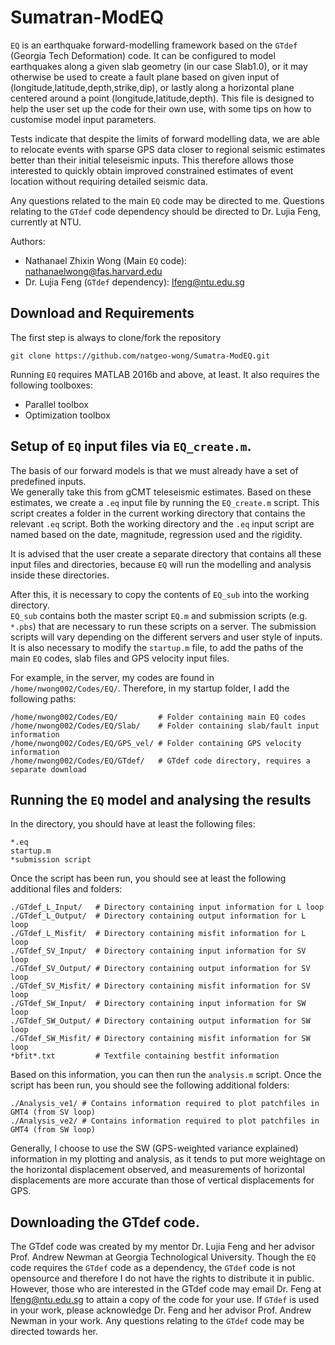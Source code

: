 # Sumatran-ModEQ

`EQ` is an earthquake forward-modelling framework based on the `GTdef` (Georgia Tech 
Deformation) code.  It can be configured to model earthquakes along a given slab geometry 
(in our case Slab1.0), or it may otherwise be used to create a fault plane based on given 
input of (longitude,latitude,depth,strike,dip), or lastly along a horizontal plane 
centered around a point (longitude,latitude,depth).  This file is designed to help the 
user set up the code for their own use, with some tips on how to customise model input 
parameters.

Tests indicate that despite the limits of forward modelling data, we are able to relocate 
events with sparse GPS data closer to regional seismic estimates better than their initial 
teleseismic inputs.  This therefore allows those interested to quickly obtain improved 
constrained estimates of event location without requiring detailed seismic data.

Any questions related to the main `EQ` code may be directed to me.  Questions relating to 
the `GTdef` code dependency should be directed to Dr. Lujia Feng, currently at NTU.

Authors:
* Nathanael Zhixin Wong (Main `EQ` code): nathanaelwong@fas.harvard.edu
* Dr. Lujia Feng (`GTdef` dependency): lfeng@ntu.edu.sg


## Download and Requirements

The first step is always to clone/fork the repository
```{bash}
git clone https://github.com/natgeo-wong/Sumatra-ModEQ.git
```

Running `EQ` requires MATLAB 2016b and above, at least.  It also requires the following 
toolboxes:
* Parallel toolbox
* Optimization toolbox


## Setup of `EQ` input files via `EQ_create.m`.

The basis of our forward models is that we must already have a set of predefined inputs.  
We generally take this from gCMT teleseismic estimates.  Based on these estimates, we 
create a `.eq` input file by running the `EQ_create.m` script.  This script creates a 
folder in the current working directory that contains the relevant `.eq` script.  Both the 
working directory and the `.eq` input script are named based on the date, magnitude, 
regression used and the rigidity.

It is advised that the user create a separate directory that contains all these input 
files and directories, because `EQ` will run the modelling and analysis inside these 
directories.

After this, it is necessary to copy the contents of `EQ_sub` into the working directory.  
`EQ_sub` contains both the master script `EQ.m` and submission scripts (e.g. `*.pbs`) that 
are necessary to run these scripts on a server.  The submission scripts will vary 
depending on the different servers and user style of inputs.  It is also necessary to 
modify the `startup.m` file, to add the paths of the main `EQ` codes, slab files and GPS 
velocity input files.

For example, in the server, my codes are found in `/home/nwong002/Codes/EQ/`.  Therefore, 
in my startup folder, I add the following paths:

```{bash}
/home/nwong002/Codes/EQ/         # Folder containing main EQ codes
/home/nwong002/Codes/EQ/Slab/    # Folder containing slab/fault input information
/home/nwong002/Codes/EQ/GPS_vel/ # Folder containing GPS velocity information
/home/nwong002/Codes/EQ/GTdef/   # GTdef code directory, requires a separate download
```


## Running the `EQ` model and analysing the results

In the directory, you should have at least the following files:
```{bash}
*.eq
startup.m
*submission script
```

Once the script has been run, you should see at least the following additional files and 
folders:
```{bash}
./GTdef_L_Input/   # Directory containing input information for L loop
./GTdef_L_Output/  # Directory containing output information for L loop
./GTdef_L_Misfit/  # Directory containing misfit information for L loop
./GTdef_SV_Input/  # Directory containing input information for SV loop
./GTdef_SV_Output/ # Directory containing output information for SV loop
./GTdef_SV_Misfit/ # Directory containing misfit information for SV loop
./GTdef_SW_Input/  # Directory containing input information for SW loop
./GTdef_SW_Output/ # Directory containing output information for SW loop
./GTdef_SW_Misfit/ # Directory containing misfit information for SW loop
*bfit*.txt         # Textfile containing bestfit information
```

Based on this information, you can then run the `analysis.m` script.  Once the script has 
been run, you should see the following additional folders:
```{bash}
./Analysis_ve1/ # Contains information required to plot patchfiles in GMT4 (from SV loop)
./Analysis_ve2/ # Contains information required to plot patchfiles in GMT4 (from SW loop)
```

Generally, I choose to use the SW (GPS-weighted variance explained) information in my plotting and analysis, as it tends to put more weightage on the horizontal displacement observed, and measurements of  horizontal displacements are more accurate than those of vertical displacements for GPS.


## Downloading the GTdef code.

The GTdef code was created by my mentor Dr. Lujia Feng and her advisor Prof. Andrew Newman at Georgia Technological University.  Though the `EQ` code requires the `GTdef` code as a dependency, the `GTdef` code is not opensource and therefore I do not have the rights to distribute it in public.  However, those who are interested in the GTdef code may email Dr. Feng at lfeng@ntu.edu.sg to attain a copy of the code for your use.  If `GTdef` is used in your work, please acknowledge Dr. Feng and her advisor Prof. Andrew Newman in your work.  Any questions relating to the `GTdef` code may be directed towards her.
